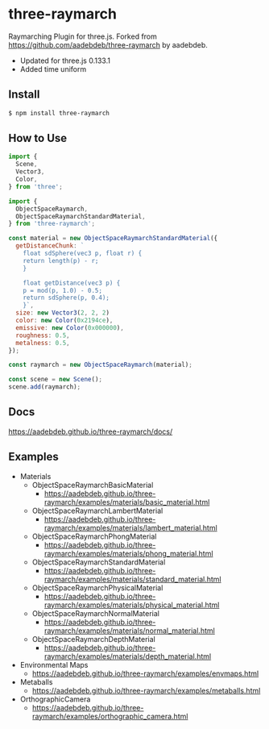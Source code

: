 # three-raymarch

Raymarching Plugin for three.js. Forked from https://github.com/aadebdeb/three-raymarch by aadebdeb. 

* Updated for three.js 0.133.1
* Added time uniform

## Install

```bash
$ npm install three-raymarch
```

## How to Use

```js
import {
  Scene,
  Vector3,
  Color,
} from 'three';

import { 
  ObjectSpaceRaymarch,
  ObjectSpaceRaymarchStandardMaterial,
} from 'three-raymarch';

const material = new ObjectSpaceRaymarchStandardMaterial({
  getDistanceChunk: `
    float sdSphere(vec3 p, float r) {
    return length(p) - r;
    }

    float getDistance(vec3 p) {
    p = mod(p, 1.0) - 0.5;
    return sdSphere(p, 0.4);
    }`,
  size: new Vector3(2, 2, 2)
  color: new Color(0x2194ce),
  emissive: new Color(0x000000),
  roughness: 0.5,
  metalness: 0.5,
});

const raymarch = new ObjectSpaceRaymarch(material);

const scene = new Scene();
scene.add(raymarch);
```

## Docs

https://aadebdeb.github.io/three-raymarch/docs/

## Examples

- Materials
  - ObjectSpaceRaymarchBasicMaterial
    - https://aadebdeb.github.io/three-raymarch/examples/materials/basic_material.html
  - ObjectSpaceRaymarchLambertMaterial
    - https://aadebdeb.github.io/three-raymarch/examples/materials/lambert_material.html
  - ObjectSpaceRaymarchPhongMaterial
    - https://aadebdeb.github.io/three-raymarch/examples/materials/phong_material.html
  - ObjectSpaceRaymarchStandardMaterial
    - https://aadebdeb.github.io/three-raymarch/examples/materials/standard_material.html
  - ObjectSpaceRaymarchPhysicalMaterial
    - https://aadebdeb.github.io/three-raymarch/examples/materials/physical_material.html
  - ObjectSpaceRaymarchNormalMaterial
    - https://aadebdeb.github.io/three-raymarch/examples/materials/normal_material.html
  - ObjectSpaceRaymarchDepthMaterial
    - https://aadebdeb.github.io/three-raymarch/examples/materials/depth_material.html
- Environmental Maps
  - https://aadebdeb.github.io/three-raymarch/examples/envmaps.html
- Metaballs
  - https://aadebdeb.github.io/three-raymarch/examples/metaballs.html
- OrthographicCamera
  - https://aadebdeb.github.io/three-raymarch/examples/orthographic_camera.html
